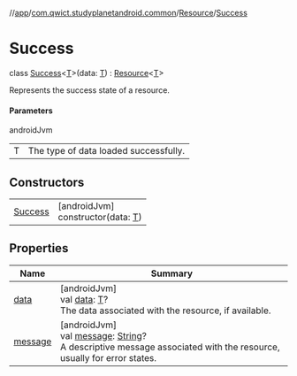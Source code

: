 //[app](../../../../index.md)/[com.qwict.studyplanetandroid.common](../../index.md)/[Resource](../index.md)/[Success](index.md)

# Success

class [Success](index.md)&lt;[T](index.md)&gt;(data: [T](index.md)) : [Resource](../index.md)&lt;[T](index.md)&gt; 

Represents the success state of a resource.

#### Parameters

androidJvm

| | |
|---|---|
| T | The type of data loaded successfully. |

## Constructors

| | |
|---|---|
| [Success](-success.md) | [androidJvm]<br>constructor(data: [T](index.md)) |

## Properties

| Name | Summary |
|---|---|
| [data](../data.md) | [androidJvm]<br>val [data](../data.md): [T](index.md)?<br>The data associated with the resource, if available. |
| [message](../message.md) | [androidJvm]<br>val [message](../message.md): [String](https://kotlinlang.org/api/latest/jvm/stdlib/kotlin/-string/index.html)?<br>A descriptive message associated with the resource, usually for error states. |
